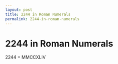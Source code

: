 ```yaml
---
layout: post
title: 2244 in Roman Numerals
permalink: 2244-in-roman-numerals
---
```


# 2244 in Roman Numerals

2244 = MMCCXLIV
